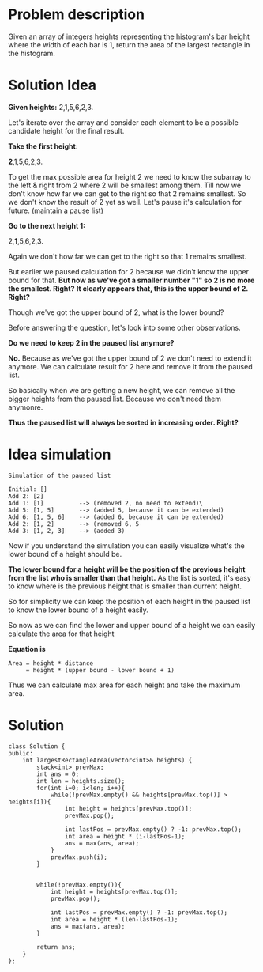 # Problem description
Given an array of integers heights representing the histogram's bar height where the width of each bar is 1, return the area of the largest rectangle in the histogram.

# Solution Idea

**Given heights:** 2,1,5,6,2,3.

Let's iterate over the array and consider each element to be
a possible candidate height for the final result.

**Take the first height:**

**2**,1,5,6,2,3.

To get the max possible area for height 2 we need to know
the subarray to the left & right from 2 where 2 will be smallest
among them.
Till now we don't know how far we can get to the right so that 2
remains smallest. So we don't know the result of 2 yet as well.
Let's pause it's calculation for future. (maintain a pause list)

**Go to the next height 1:**

2,**1**,5,6,2,3.

Again we don't how far we can get to the right so that 1
remains smallest.

But earlier we paused calculation for 2 because we didn't know the
upper bound for that.
**But now as we've got a smaller number "1"
so 2 is no more the smallest. Right?**
**It clearly appears that, this is the upper bound of 2. Right?**

Though we've got the upper bound of 2, what is the lower bound?

Before answering the question, let's look into some other observations.

**Do we need to keep 2 in the paused list anymore?**

**No.** Because as we've got the upper bound of 2 we don't need to 
extend it anymore. We can calculate result for 2 here and remove 
it from the paused list.

So basically when we are getting a new height, we can remove all
the bigger heights from the paused list. Because we don't need them
anymonre.

**Thus the paused list will always be sorted in increasing order.
Right?**

# Idea simulation
    Simulation of the paused list

    Initial: []
    Add 2: [2]
    Add 1: [1]          --> (removed 2, no need to extend)\
    Add 5: [1, 5]       --> (added 5, because it can be extended)
    Add 6: [1, 5, 6]    --> (added 6, because it can be extended)
    Add 2: [1, 2]       --> (removed 6, 5
    Add 3: [1, 2, 3]    --> (added 3)

Now if you understand the simulation you can easily visualize
what's the lower bound of a height should be.

**The lower bound for a height will be the position of the previous height from the list who is smaller than that height.**
As the list is sorted, it's easy to know where is the previous height
that is smaller than current height.

So for simplicity we can keep the position of each height in the
paused list to know the lower bound of a height easily.

So now as we can find the lower and upper bound of a height we can easily calculate the area for that height

**Equation is**
```
Area = height * distance
     = height * (upper bound - lower bound + 1)
```

Thus we can calculate max area for each height and take the maximum area.

# Solution
```
class Solution {
public:
    int largestRectangleArea(vector<int>& heights) {
        stack<int> prevMax;
        int ans = 0;
        int len = heights.size();
        for(int i=0; i<len; i++){
            while(!prevMax.empty() && heights[prevMax.top()] > heights[i]){
                int height = heights[prevMax.top()];
                prevMax.pop();

                int lastPos = prevMax.empty() ? -1: prevMax.top();
                int area = height * (i-lastPos-1);
                ans = max(ans, area);
            }
            prevMax.push(i);
        }


        while(!prevMax.empty()){
            int height = heights[prevMax.top()];
            prevMax.pop();

            int lastPos = prevMax.empty() ? -1: prevMax.top();
            int area = height * (len-lastPos-1);
            ans = max(ans, area);
        }

        return ans;
    }
};
```
